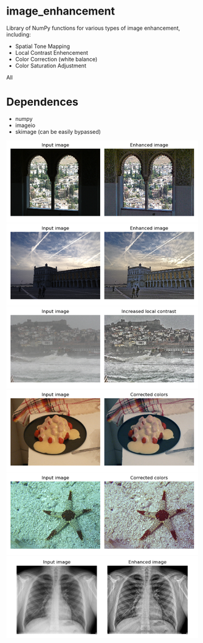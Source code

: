 # image_enhancement
Library of NumPy functions for various types of image enhancement, including:
- Spatial Tone Mapping
- Local Contrast Enhencement
- Color Correction (white balance)
- Color Saturation Adjustment


All 


# Dependences
- numpy
- imageio
- skimage (can be easily bypassed)


![Ecxample1](images/Figure_1.png "Example1")
![Ecxample2](images/Figure_2.png "Example2")
![Ecxample3](images/Figure_3.png "Example3")
![Ecxample4](images/Figure_4.png "Example4")
![Ecxample5](images/Figure_5.png "Example5")
![Ecxample6](images/Figure_6.png "Example6")
